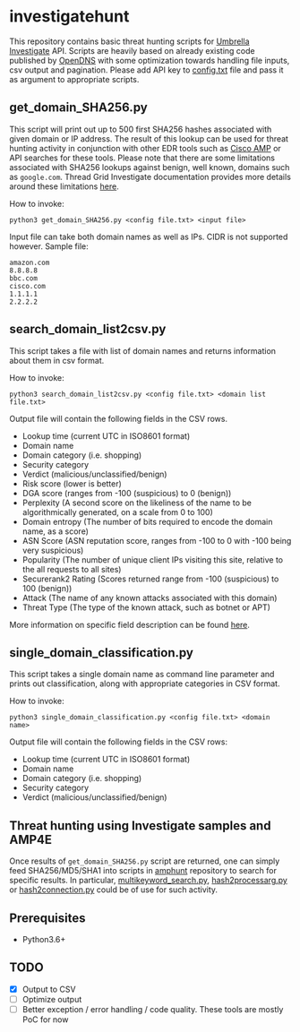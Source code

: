 # investigatehunt

This repository contains basic threat hunting scripts for [Umbrella Investigate](https://umbrella.cisco.com/products/umbrella-investigate) API. Scripts are heavily based on already existing code published by [OpenDNS](https://github.com/opendns/investigate-examples/) with some optimization towards handling file inputs, csv output and pagination. Please add API key to [config.txt](config.txt) file and pass it as argument to appropriate scripts.


## get_domain_SHA256.py

This script will print out up to 500 first SHA256 hashes associated with given domain or IP address. The result of this lookup can be used for threat hunting activity in conjunction with other EDR tools such as [Cisco AMP](https://www.cisco.com/c/en/us/products/security/advanced-malware-protection/index.html) or API searches for these tools. Please note that there are some limitations associated with SHA256 lookups against benign, well known, domains such as ```google.com```. Thread Grid Investigate documentation provides more details around these limitations [here](https://docs.umbrella.com/investigate-api/docs/threat-grid-integration-cisco-amp-threat-grid).

How to invoke:
```
python3 get_domain_SHA256.py <config file.txt> <input file>
```

Input file can take both domain names as well as IPs. CIDR is not supported however. Sample file:
```
amazon.com
8.8.8.8
bbc.com
cisco.com
1.1.1.1
2.2.2.2
```

## search_domain_list2csv.py

This script takes a file with list of domain names and returns information about them in csv format.

How to invoke:
```
python3 search_domain_list2csv.py <config file.txt> <domain list file.txt>
```
Output file will contain the following fields in the CSV rows. 

- Lookup time (current UTC in ISO8601 format)
- Domain name
- Domain category (i.e. shopping)
- Security category 
- Verdict (malicious/unclassified/benign)
- Risk score (lower is better)
- DGA score (ranges from -100 (suspicious) to 0 (benign))
- Perplexity (A second score on the likeliness of the name to be algorithmically generated, on a scale from 0 to 100)
- Domain entropy (The number of bits required to encode the domain name, as a score)
- ASN Score (ASN reputation score, ranges from -100 to 0 with -100 being very suspicious)
- Popularity (The number of unique client IPs visiting this site, relative to the all requests to all sites)
- Securerank2 Rating (Scores returned range from -100 (suspicious) to 100 (benign))
- Attack (The name of any known attacks associated with this domain)
- Threat Type (The type of the known attack, such as botnet or APT)

More information on specific field description can be found [here](https://docs.umbrella.com/investigate-api/docs/security-information-for-a-domain-1).

## single_domain_classification.py

This script takes a single domain name as command line parameter and prints out classification, along with appropriate categories in CSV format.

How to invoke:
```
python3 single_domain_classification.py <config file.txt> <domain name>
```

Output file will contain the following fields in the CSV rows:

- Lookup time (current UTC in ISO8601 format)
- Domain name
- Domain category (i.e. shopping)
- Security category 
- Verdict (malicious/unclassified/benign)

## Threat hunting using Investigate samples and AMP4E

Once results of ```get_domain_SHA256.py``` script are returned, one can simply feed SHA256/MD5/SHA1 into scripts in [amphunt](https://github.com/op7ic/amphunt) repository to search for specific results. In particular, [multikeyword_search.py](https://github.com/op7ic/amphunt/blob/master/multikeyword_search.py), [hash2processarg.py](https://github.com/op7ic/amphunt/blob/master/hash2processarg.py) or [hash2connection.py](https://github.com/op7ic/amphunt/blob/master/hash2connection.py) could be of use for such activity.

## Prerequisites 

- Python3.6+

## TODO

- [x] Output to CSV
- [ ] Optimize output
- [ ] Better exception / error handling / code quality. These tools are mostly PoC for now